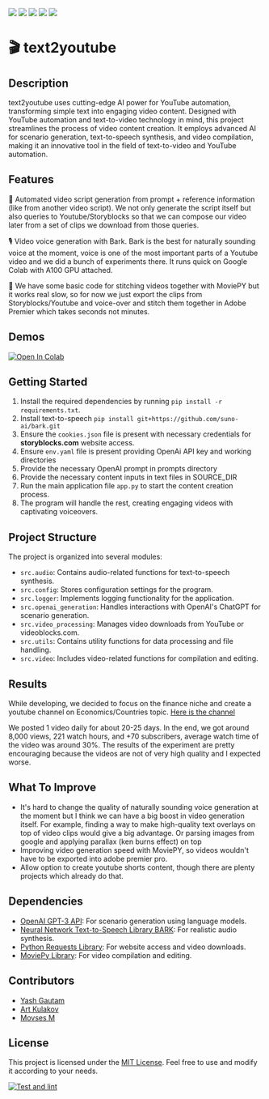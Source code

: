 <p>
<img src="https://img.shields.io/github/forks/artkulak/text2youtube.svg">
<img src="https://img.shields.io/github/stars/artkulak/text2youtube.svg">
<img src="https://img.shields.io/github/watchers/artkulak/text2youtube.svg">
<img src="https://img.shields.io/github/last-commit/artkulak/text2youtube.svg">
<img src="https://hits.sh/github.com/artkulak/text2youtube.svg">
</p>

# 🎬 text2youtube

## Description

text2youtube uses cutting-edge AI power for YouTube automation, transforming simple text into engaging video content. Designed with YouTube automation and text-to-video technology in mind, this project streamlines the process of video content creation. It employs advanced AI for scenario generation, text-to-speech synthesis, and video compilation, making it an innovative tool in the field of text-to-video and YouTube automation.

## Features

📜 Automated video script generation from prompt + reference information (like from another video script). We not only generate the script itself but also queries to Youtube/Storyblocks so that we can compose our video later from a set of clips we download from those queries.

🎙 Video voice generation with Bark. Bark is the best for naturally sounding voice at the moment, voice is one of the most important parts of a Youtube video and we did a bunch of experiments there. It runs quick on Google Colab with A100 GPU attached. 

🎨 We have some basic code for stitching videos together with MoviePY but it works real slow, so for now we just export the clips from Storyblocks/Youtube and voice-over and stitch them together in Adobe Premier which takes seconds not minutes.

## Demos

[![Open In Colab](https://colab.research.google.com/assets/colab-badge.svg)](https://colab.research.google.com/drive/1NpBJ4CFtGK4PWxQkb9D6pD5a2KNf8eKt?usp=sharing)


## Getting Started

1. Install the required dependencies by running `pip install -r requirements.txt`.
2. Install text-to-speech `pip install git+https://github.com/suno-ai/bark.git`
3. Ensure the `cookies.json` file is present with necessary credentials for **storyblocks.com** website access.
4. Ensure `env.yaml` file is present providing OpenAi API key and working directories
5. Provide the necessary OpenAI prompt in prompts directory
6. Provide the necessary content inputs in text files in SOURCE_DIR
7. Run the main application file `app.py` to start the content creation process.
8. The program will handle the rest, creating engaging videos with captivating voiceovers.

## Project Structure

The project is organized into several modules:

- `src.audio`: Contains audio-related functions for text-to-speech synthesis.
- `src.config`: Stores configuration settings for the program.
- `src.logger`: Implements logging functionality for the application.
- `src.openai_generation`: Handles interactions with OpenAI's ChatGPT for scenario generation.
- `src.video_processing`: Manages video downloads from YouTube or videoblocks.com.
- `src.utils`: Contains utility functions for data processing and file handling.
- `src.video`: Includes video-related functions for compilation and editing.

## Results

While developing, we decided to focus on the finance niche and create a youtube channel on Economics/Countries topic. [Here is the channel](https://www.youtube.com/channel/UC0JQ0xmoK_lcg5AchMGmI4Q)

We posted 1 video daily for about 20-25 days. In the end, we got around 8,000 views, 221 watch hours, and +70 subscribers, average watch time of the video was around 30%. The results of the experiment are pretty encouraging because the videos are not of very high quality and I expected worse.


## What To Improve
- It's hard to change the quality of naturally sounding voice generation at the moment but I think we can have a big boost in video generation itself. For example, finding a way to make high-quality text overlays on top of video clips would give a big advantage. Or parsing images from google and applying parallax (ken burns effect) on top
- Improving video generation speed with MoviePY, so videos wouldn't have to be exported into adobe premier pro.
- Allow option to create youtube shorts content, though there are plenty projects which already do that.

## Dependencies

- [OpenAI GPT-3 API](https://openai.com): For scenario generation using language models.
- [Neural Network Text-to-Speech Library BARK](https://github.com/suno-ai/bark/): For realistic audio synthesis.
- [Python Requests Library](https://pypi.org/project/requests/): For website access and video downloads.
- [MoviePy Library](https://pypi.org/project/moviepy/): For video compilation and editing.


## Contributors
- [Yash Gautam](https://github.com/YashG2022)
- [Art Kulakov](https://github.com/artkulak)
- [Movses M](https://github.com/mirmozavr)


## License

This project is licensed under the [MIT License](LICENSE). Feel free to use and modify it according to your needs.

[![Test and lint](https://github.com/artkulak/text2youtube/actions/workflows/check.yml/badge.svg)](https://github.com/artkulak/text2youtube/actions/workflows/check.yml)
